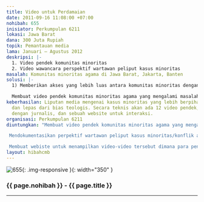 ```yaml
---
title: Video untuk Perdamaian
date: 2011-09-16 11:08:00 +07:00
nohibah: 655
inisiator: Perkumpulan 6211
lokasi: Jawa Barat
dana: 300 Juta Rupiah
topik: Pemantauan media
lama: Januari – Agustus 2012
deskripsi: |-
  1. Video pendek komunitas minoritas
  2. Video wawancara perspektif wartawan peliput kasus minoritas
masalah: Komunitas minoritas agama di Jawa Barat, Jakarta, Banten
solusi: |-
  1) Memberikan akses yang lebih luas antara komunitas minoritas dengan media dan masyarakat lebih luas. 2) Mengetahui perspektif wartawan mengenai plularisme dan kasus minoritas.

  Membuat video pendek komunitas minoritas agama yang mengalami masalah demokrasi. Dengan tujuan agar para pemirsa tertarik memberikan informasi baru atau lebih mendalam. Mendokumentasikan perpektif wartawan peliput kasus minoritas/konflik antar umat beragama dalam video. Membuat webiste untuk menampilkan video-video tersebut dimana para pengunjung bisa berinterkasi untuk saling memberikan informasi yang baru atau lebih mendalam.
keberhasilan: Liputan media mengenai kasus minoritas yang lebih berpihak pada korban
  dan lepas dari bias teologis. Secara teknis akan ada 12 video pendek, 12 wawancara
  dengan jurnalis, dan sebuah website untuk interaksi.
organisasi: Perkumpulan 6211
diuntungkan: "Membuat video pendek komunitas minoritas agama yang mengalami masalah demokrasi. Dengan tujuan agar para pemirsa tertarik memberikan informasi baru atau lebih mendalam.

 Mendokumentasikan perpektif wartawan peliput kasus minoritas/konflik antar umat beragama dalam video.

 Membuat webiste untuk menampilkan video-video tersebut dimana para pengunjung bisa berinterkasi untuk saling memberikan informasi yang baru atau lebih mendalam."
layout: hibahcmb
---
```


![655](/static/img/hibahcmb/655.png){: .img-responsive }{: width="350" }

### {{ page.nohibah }} - {{ page.title }}

---
